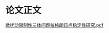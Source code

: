 # 论文正文
[微扰动限制性三体问题拉格朗日点稳定性研究.pdf](https://github.com/user-attachments/files/20936581/default.pdf)



